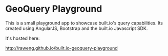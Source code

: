 GeoQuery Playground
===================

This is a small playground app to showcase built.io's query capabilities.
Its created using AngularJS, Bootstrap and the built.io Javascript SDK.

It's hosted here:

http://raweng.github.io/built.io-geoquery-playground